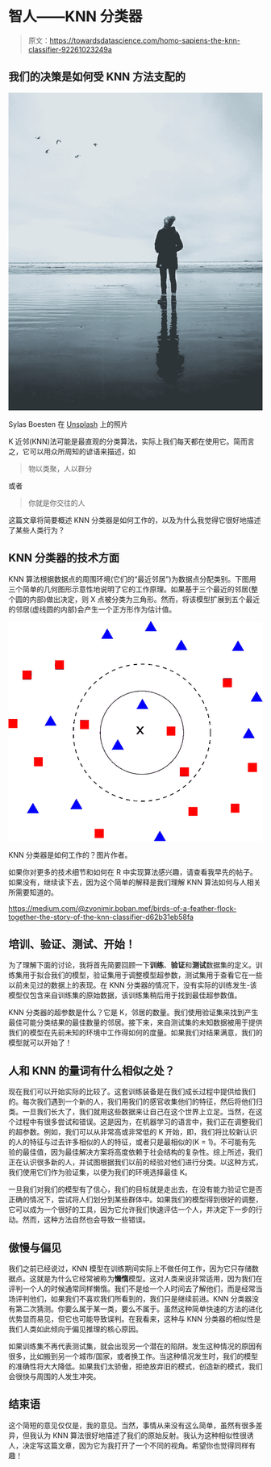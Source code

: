 # 智人——KNN 分类器

> 原文：<https://towardsdatascience.com/homo-sapiens-the-knn-classifier-92261023249a>

## 我们的决策是如何受 KNN 方法支配的

![](img/ad527ea3c2978be2ecf4976b82eb4dab.png)

Sylas Boesten 在 [Unsplash](https://unsplash.com/s/photos/human?utm_source=unsplash&utm_medium=referral&utm_content=creditCopyText) 上的照片

K 近邻(KNN)法可能是最直观的分类算法，实际上我们每天都在使用它。简而言之，它可以用众所周知的谚语来描述，如

> 物以类聚，人以群分

或者

> 你就是你交往的人

这篇文章将简要概述 KNN 分类器是如何工作的，以及为什么我觉得它很好地描述了某些人类行为？

## KNN 分类器的技术方面

KNN 算法根据数据点的周围环境(它们的“最近邻居”)为数据点分配类别。下图用三个简单的几何图形示意性地说明了它的工作原理。如果基于三个最近的邻居(整个圆的内部)做出决定，则 X 点被分类为三角形。然而，将该模型扩展到五个最近的邻居(虚线圆的内部)会产生一个正方形作为估计值。

![](img/a4aea691326922e1f776bde5c7777510.png)

KNN 分类器是如何工作的？图片作者。

如果你对更多的技术细节和如何在 R 中实现算法感兴趣，请查看我早先的帖子。如果没有，继续读下去，因为这个简单的解释是我们理解 KNN 算法如何与人相关所需要知道的。

<https://medium.com/@zvonimir.boban.mef/birds-of-a-feather-flock-together-the-story-of-the-knn-classifier-d62b31eb58fa>  

## 培训、验证、测试、开始！

为了理解下面的讨论，我将首先简要回顾一下**训练**、**验证**和**测试**数据集的定义。训练集用于拟合我们的模型，验证集用于调整模型超参数，测试集用于查看它在一些以前未见过的数据上的表现。在 KNN 分类器的情况下，没有实际的训练发生-该模型仅包含来自训练集的原始数据，该训练集稍后用于找到最佳超参数值。

KNN 分类器的超参数是什么？它是 K，邻居的数量。我们使用验证集来找到产生最佳可能分类结果的最佳数量的邻居。接下来，来自测试集的未知数据被用于提供我们的模型在先前未知的环境中工作得如何的度量。如果我们对结果满意，我们的模型就可以开始了！

## 人和 KNN 的量词有什么相似之处？

现在我们可以开始实际的比较了。这套训练装备是在我们成长过程中提供给我们的。每次我们遇到一个新的人，我们用我们的感官收集他们的特征，然后将他们归类。一旦我们长大了，我们就用这些数据来让自己在这个世界上立足。当然，在这个过程中有很多尝试和错误。这是因为，在机器学习的语言中，我们正在调整我们的超参数。例如，我们可以从非常高或非常低的 K 开始，即，我们将比较新认识的人的特征与过去许多相似的人的特征，或者只是最相似的(K = 1)。不可能有先验的最佳值，因为最佳解决方案将高度依赖于社会结构的复杂性。综上所述，我们正在认识很多新的人，并试图根据我们以前的经验对他们进行分类。以这种方式，我们使用它们作为验证集，以便为我们的环境选择最佳 K。

一旦我们对我们的模型有了信心，我们的目标就是走出去，在没有能力验证它是否正确的情况下，尝试将人们划分到某些群体中。如果我们的模型得到很好的调整，它可以成为一个很好的工具，因为它允许我们快速评估一个人，并决定下一步的行动。然而，这种方法自然也会导致一些错误。

## 傲慢与偏见

我们之前已经说过，KNN 模型在训练期间实际上不做任何工作，因为它只存储数据点。这就是为什么它经常被称为**懒惰**模型。这对人类来说非常适用，因为我们在评判一个人的时候通常同样懒惰。我们不是给一个人时间去了解他们，而是经常当场评判他们，如果我们不喜欢我们所看到的，我们只是继续前进。KNN 分类器没有第二次猜测。你要么属于某一类，要么不属于。虽然这种简单快速的方法的进化优势显而易见，但它也可能导致误判。在我看来，这种与 KNN 分类器的相似性是我们人类如此倾向于偏见推理的核心原因。

如果训练集不再代表测试集，就会出现另一个潜在的陷阱。发生这种情况的原因有很多，比如搬到另一个城市/国家，或者换工作。当这种情况发生时，我们的模型的准确性将大大降低。如果我们太骄傲，拒绝放弃旧的模式，创造新的模式，我们会很快与周围的人发生冲突。

## 结束语

这个简短的意见仅仅是，我的意见。当然，事情从来没有这么简单，虽然有很多差异，但我认为 KNN 算法很好地描述了我们的原始反射。我认为这种相似性很诱人，决定写这篇文章，因为它为我打开了一个不同的视角。希望你也觉得同样有趣！
